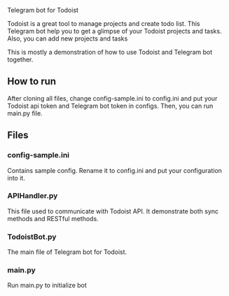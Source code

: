 Telegram bot for Todoist

Todoist is a great tool to manage projects and create todo list. This Telegram bot help you to get a glimpse of your Todoist projects and tasks. Also, you can add new projects and tasks

This is mostly a demonstration of how to use Todoist and Telegram bot together.


## How to run
After cloning all files, change config-sample.ini to config.ini and put your Todoist api token and Telegram bot token in configs. Then, you can run main.py file.

## Files
### config-sample.ini
Contains sample config. Rename it to config.ini and put your configuration into it.

### APIHandler.py
This file used to communicate with Todoist API. It demonstrate both sync methods and RESTful methods.

### TodoistBot.py
The main file of Telegram bot for Todoist.

### main.py
Run main.py to initialize bot
